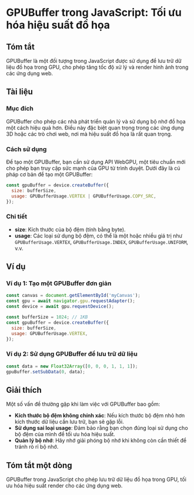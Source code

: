 <!--
Meta Description: # GPUBuffer trong JavaScript: Tối ưu hóa hiệu suất đồ họa ## Tóm tắt GPUBuffer là một đối tượng trong JavaScript được sử dụng để lưu trữ dữ liệu đồ họ...
Meta Keywords: gpubuffer, dụng, một, trong, const
-->

# GPUBuffer trong JavaScript: Tối ưu hóa hiệu suất đồ họa

## Tóm tắt
GPUBuffer là một đối tượng trong JavaScript được sử dụng để lưu trữ dữ liệu đồ họa trong GPU, cho phép tăng tốc độ xử lý và render hình ảnh trong các ứng dụng web.

## Tài liệu
### Mục đích
GPUBuffer cho phép các nhà phát triển quản lý và sử dụng bộ nhớ đồ họa một cách hiệu quả hơn. Điều này đặc biệt quan trọng trong các ứng dụng 3D hoặc các trò chơi web, nơi mà hiệu suất đồ họa là rất quan trọng.

### Cách sử dụng
Để tạo một GPUBuffer, bạn cần sử dụng API WebGPU, một tiêu chuẩn mới cho phép bạn truy cập sức mạnh của GPU từ trình duyệt. Dưới đây là cú pháp cơ bản để tạo một GPUBuffer:

```javascript
const gpuBuffer = device.createBuffer({
  size: bufferSize,
  usage: GPUBufferUsage.VERTEX | GPUBufferUsage.COPY_SRC,
});
```

### Chi tiết
- **size**: Kích thước của bộ đệm (tính bằng byte).
- **usage**: Các loại sử dụng bộ đệm, có thể là một hoặc nhiều giá trị như `GPUBufferUsage.VERTEX`, `GPUBufferUsage.INDEX`, `GPUBufferUsage.UNIFORM`, v.v.

## Ví dụ
### Ví dụ 1: Tạo một GPUBuffer đơn giản
```javascript
const canvas = document.getElementById('myCanvas');
const gpu = await navigator.gpu.requestAdapter();
const device = await gpu.requestDevice();

const bufferSize = 1024; // 1KB
const gpuBuffer = device.createBuffer({
  size: bufferSize,
  usage: GPUBufferUsage.VERTEX,
});
```

### Ví dụ 2: Sử dụng GPUBuffer để lưu trữ dữ liệu
```javascript
const data = new Float32Array([0, 0, 0, 1, 1, 1]);
gpuBuffer.setSubData(0, data);
```

## Giải thích
Một số vấn đề thường gặp khi làm việc với GPUBuffer bao gồm:
- **Kích thước bộ đệm không chính xác**: Nếu kích thước bộ đệm nhỏ hơn kích thước dữ liệu cần lưu trữ, bạn sẽ gặp lỗi.
- **Sử dụng sai loại usage**: Đảm bảo rằng bạn chọn đúng loại sử dụng cho bộ đệm của mình để tối ưu hóa hiệu suất.
- **Quản lý bộ nhớ**: Hãy nhớ giải phóng bộ nhớ khi không còn cần thiết để tránh rò rỉ bộ nhớ.

## Tóm tắt một dòng
GPUBuffer trong JavaScript cho phép lưu trữ dữ liệu đồ họa trong GPU, tối ưu hóa hiệu suất render cho các ứng dụng web.